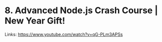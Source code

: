 # 8. Advanced Node.js Crash Course | New Year Gift!

Links: https://www.youtube.com/watch?v=qG-PLm3APSs